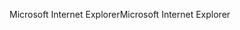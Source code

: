 <span data-ttu-id="9c2c6-101">Microsoft Internet Explorer</span><span class="sxs-lookup"><span data-stu-id="9c2c6-101">Microsoft Internet Explorer</span></span>